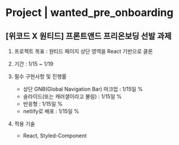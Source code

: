 # Project | wanted_pre_onboarding

## [위코드 X 원티드] 프론트앤드 프리온보딩 선발 과제

1. 프로젝트 목표 : 원티드 페이지 상단 영역을 React 기반으로 클론

2. 기간 : 1/15 ~ 1/19

3. 필수 구현사항 및 진행률

   - 상단 GNB(Global Navigation Bar) 마크업 : 1/15일 %
   - 슬라이드(또는 캐러샐이라고 불림) : 1/15일 %
   - 반응형 : 1/15일 %
   - netlify로 배포 : 1/15일 %

4. 적용 기술
   - React, Styled-Component
